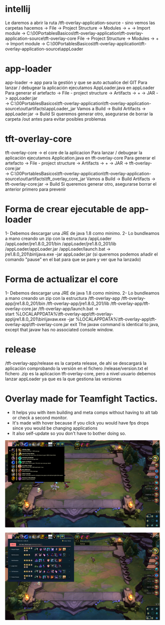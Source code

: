 # intellij
Le daremos a abrir la ruta /tft-overlay-application-source - sino vemos las carpetas hacemos ->
File -> Project Structure -> Modules -> + -> Import module -> C:\00PortablesBasicos\tft-overlay-application\tft-overlay-application-source\tft-overlay-core
File -> Project Structure -> Modules -> + -> Import module -> C:\00PortablesBasicos\tft-overlay-application\tft-overlay-application-source\appLoader

# app-loader
app-loader -> app para la gestión y que se auto actualice del GIT
Para lanzar / debugear la aplicación ejecutamos AppLoader.java en appLoader
Para generar el artefacto ->
File - project structure -> Artifacts -> + -> JAR -> appLoader:jar    
-> C:\00PortablesBasicos\tft-overlay-application\tft-overlay-application-source\out\artifacts\appLoader_jar
Vamos a Build -> Build Artifacts -> appLoader:jar -> Build
Si queremos generar otro, asegurarse de borrar la carpeta /out antes para evitar posibles problemas

# tft-overlay-core
tft-overlay-core -> el core de la aplicacion
Para lanzar / debugear la aplicación ejecutamos Application.java en tft-overlay-core
Para generar el artefacto ->
File - project structure -> Artifacts -> + -> JAR -> tft-overlay-core:jar    
   -> C:\00PortablesBasicos\tft-overlay-application\tft-overlay-application-source\out\artifacts\tft_overlay_core_jar
Vamos a Build -> Build Artifacts -> tft-overlay-core:jar -> Build
Si queremos generar otro, asegurarse borrar el anterior primero para prevenir

# Forma de crear ejecutable de app-loader
1- Debemos descargar una JRE de java 1.8 como minimo.
2- Lo bundleamos a mano creando un zip con la estructura
/appLoader
/appLoader/jre1.8.0_201/bin
/appLoader/jre1.8.0_201/lib
/appLoader/appLoader.jar
/appLoader/launch.bat     ->      
jre1.8.0_201\bin\java.exe -jar appLoader.jar (si queremos podemos añadir el comando "pause" en el bat para que se pare y ver que ha lanzado)

# Forma de actualizar el core
1- Debemos descargar una JRE de java 1.8 como minimo.
2- Lo bundleamos a mano creando un zip con la estructura
/tft-overlay-app
/tft-overlay-app/jre1.8.0_201/bin
/tft-overlay-app/jre1.8.0_201/lib
/tft-overlay-app/tft-overlay-core.jar
/tft-overlay-app/launch.bat     ->  
start %LOCALAPPDATA%\tft-overlay-app\tft-overlay-app\jre1.8.0_201\bin\javaw.exe -jar %LOCALAPPDATA%\tft-overlay-app\tft-overlay-app\tft-overlay-core.jar
exit
The javaw command is identical to java, except that javaw has no associated console window.

# release
/tft-overlay-app/release es la carpeta release, de ahi se descargará la aplicación comprobando la versión en el fichero /release/version.txt
el fichero .zip es la aplicacion tft-overlay-core, pero a nivel usuario debemos lanzar appLoader ya que es la que gestiona las versiones

# Overlay made for Teamfight Tactics.
- It helps you with item building and meta comps without having to alt tab or check a second monitor.
- It's made with hover because if you click you would have fps drops since you would be changing applications
- It also self-update so you don't have to bother doing so.

![img1](https://raw.githubusercontent.com/kotololeuw/tft-overlay-app/master/readme-img/app-img.png)

![img1](https://raw.githubusercontent.com/kotololeuw/tft-overlay-app/master/readme-img/app-img-2.png)
